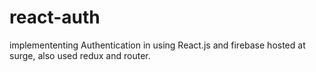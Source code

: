 # react-auth
implemententing Authentication in using React.js and firebase hosted at surge, also used redux and router.
